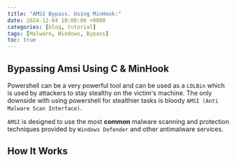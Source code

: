 ```yaml
---
title: "AMSI Bypass. Using MinHook:"
date: 2024-12-04 10:00:00 +0000
categories: [blog, tutorial]
tags: [Malware, Windows, Bypass]
toc: true
---
```


## Bypassing Amsi Using C & MinHook

Powershell can be a very powerful tool and can be used as a `LOLBin` which is used by attackers to stay stealthy on the victim's machine. The only downside with using powershell for stealthier tasks is bloody `AMSI (Anti Malware Scan Interface)`.

`AMSI` is designed to use the most **common** malware scanning and protection techniques provided by `Windows Defender` and other antimalware services.

## How It Works

